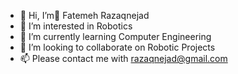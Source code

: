 - 👋 Hi, I’m ّFatemeh Razaqnejad
- 👀 I’m interested in Robotics
- 🌱 I’m currently learning Computer Engineering
- 💞️ I’m looking to collaborate on Robotic Projects
- 📫 Please contact me with razaqnejad@gmail.com

<!---
razaqnejad/razaqnejad is a ✨ special ✨ repository because its `README.md` (this file) appears on your GitHub profile.
You can click the Preview link to take a look at your changes.
--->
